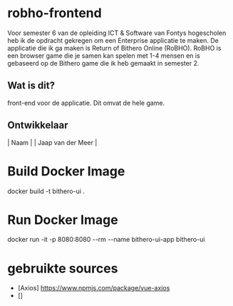 # robho-frontend
Voor semester 6 van de opleiding ICT & Software van Fontys hogescholen heb ik de opdracht gekregen om een Enterprise applicatie te maken. De applicatie die ik ga maken is Return of Bithero Online (RoBHO). RoBHO is een browser game die je samen kan spelen met 1-4 mensen en is gebaseerd op de Bithero game die ik heb gemaakt in semester 2.

## Wat is dit?
front-end voor de applicatie. Dit omvat de hele game.

## Ontwikkelaar
| Naam | 
| Jaap van der Meer | 


# Build Docker Image
docker build -t bithero-ui .

# Run Docker Image
docker run -it -p 8080:8080 --rm --name bithero-ui-app bithero-ui


# gebruikte sources
- [Axios] https://www.npmjs.com/package/vue-axios
- []


